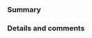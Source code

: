 <!--
⚠️ If you do not respect this template, your pull request will be closed.
⚠️ Your pull request title should be short detailed and understandable for all.
⚠️ Also, please add it in the CHANGELOG.md file under Unreleased section.
⚠️ If your pull request fixes an open issue, please link to the issue.

✅ I have added the tests to cover my changes.
✅ I have read the CONTRIBUTING.md document.
-->

### Summary

### Details and comments
